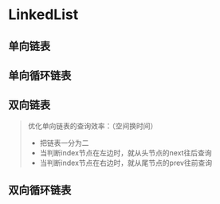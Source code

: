 # LinkedList

## 单向链表

## 单向循环链表

## 双向链表

> 优化单向链表的查询效率：（空间换时间） 
>
> - 把链表一分为二 
> - 当判断index节点在左边时，就从头节点的next往后查询
> - 当判断index节点在右边时，就从尾节点的prev往前查询

## 双向循环链表

